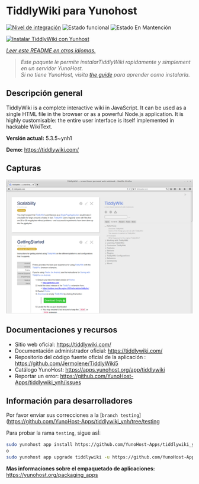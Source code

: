 <!--
Este archivo README esta generado automaticamente<https://github.com/YunoHost/apps/tree/master/tools/readme_generator>
No se debe editar a mano.
-->

# TiddlyWiki para Yunohost

[![Nivel de integración](https://dash.yunohost.org/integration/tiddlywiki.svg)](https://ci-apps.yunohost.org/ci/apps/tiddlywiki/) ![Estado funcional](https://ci-apps.yunohost.org/ci/badges/tiddlywiki.status.svg) ![Estado En Mantención](https://ci-apps.yunohost.org/ci/badges/tiddlywiki.maintain.svg)

[![Instalar TiddlyWiki con Yunhost](https://install-app.yunohost.org/install-with-yunohost.svg)](https://install-app.yunohost.org/?app=tiddlywiki)

*[Leer este README en otros idiomas.](./ALL_README.md)*

> *Este paquete le permite instalarTiddlyWiki rapidamente y simplement en un servidor YunoHost.*  
> *Si no tiene YunoHost, visita [the guide](https://yunohost.org/install) para aprender como instalarla.*

## Descripción general

TiddlyWiki is a complete interactive wiki in JavaScript. It can be used as a single HTML file in the browser or as a powerful Node.js application. It is highly customisable: the entire user interface is itself implemented in hackable WikiText.

**Versión actual:** 5.3.5~ynh1

**Demo:** <https://tiddlywiki.com/>

## Capturas

![Captura de TiddlyWiki](./doc/screenshots/screenshot.png)

## Documentaciones y recursos

- Sitio web oficial: <https://tiddlywiki.com/>
- Documentación administrador oficial: <https://tiddlywiki.com/>
- Repositorio del código fuente oficial de la aplicación : <https://github.com/Jermolene/TiddlyWiki5>
- Catálogo YunoHost: <https://apps.yunohost.org/app/tiddlywiki>
- Reportar un error: <https://github.com/YunoHost-Apps/tiddlywiki_ynh/issues>

## Información para desarrolladores

Por favor enviar sus correcciones a la [`branch testing`](https://github.com/YunoHost-Apps/tiddlywiki_ynh/tree/testing

Para probar la rama `testing`, sigue asÍ:

```bash
sudo yunohost app install https://github.com/YunoHost-Apps/tiddlywiki_ynh/tree/testing --debug
o
sudo yunohost app upgrade tiddlywiki -u https://github.com/YunoHost-Apps/tiddlywiki_ynh/tree/testing --debug
```

**Mas informaciones sobre el empaquetado de aplicaciones:** <https://yunohost.org/packaging_apps>
